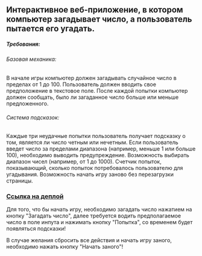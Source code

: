 <h2>Интерактивное веб-приложение, в котором компьютер загадывает число, а пользователь пытается его угадать.</h2>

<h5>Требования:</h5>

<h6>Базовая механика:</h6>
В начале игры компьютер должен загадывать случайное число в пределах от 1 до 100.
Пользователь должен вводить свое предположение в текстовое поле.
После каждой попытки компьютер должен сообщать, было ли загаданное число больше или меньше предложенного.

<h6>Система подсказок:</h6>
Каждые три неудачные попытки пользователь получает подсказку о том, является ли число четным или нечетным.
Если пользователь введет число за пределами диапазона (например, меньше 1 или больше 100), необходимо выводить предупреждение.
Возможность выбирать диапазон чисел (например, от 1 до 1000).
Счетчик попыток, показывающий, сколько попыток потребовалось пользователю для угадывания.
Возможность начать игру заново без перезагрузки страницы.

<br/>


<h3><a href="https://guess-the-number-blush-ten.vercel.app/">Ссылка на деплой</a></h3>

Для того, что бы начать игру, необходимо загадать число нажатием на кнопку "Загадать число", далее требуется водить предполагаемое число в поле инпута и нажимать кнопку "Попытка", со временем будет появляться подсказки! 

В случае желания сбросить все действия и начать игру заного, необходимо нажать кнопку "Начать заного"!
